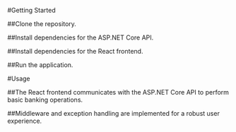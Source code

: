 #Getting Started

##Clone the repository.

##Install dependencies for the ASP.NET Core API.

##Install dependencies for the React frontend.

##Run the application.



#Usage

##The React frontend communicates with the ASP.NET Core API to perform basic banking operations.

##Middleware and exception handling are implemented for a robust user experience.
